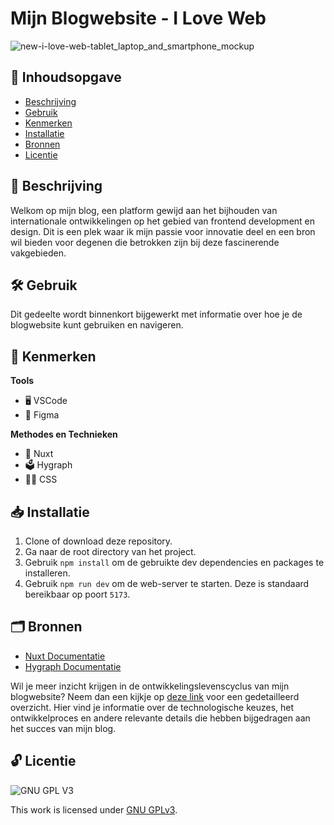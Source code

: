 # Mijn Blogwebsite - I Love Web

![new-i-love-web-tablet_laptop_and_smartphone_mockup](https://github.com/rosahoffer/i-love-web-app/assets/112861375/1bb15215-e92c-4816-b52a-88788ecbc317)

## 📖 Inhoudsopgave

  * [Beschrijving](#beschrijving)
  * [Gebruik](#gebruik)
  * [Kenmerken](#kenmerken)
  * [Installatie](#installatie)
  * [Bronnen](#bronnen)
  * [Licentie](#licentie)
    
## 📄 Beschrijving

Welkom op mijn blog, een platform gewijd aan het bijhouden van internationale ontwikkelingen op het gebied van frontend development en design. Dit is een plek waar ik mijn passie voor innovatie deel en een bron wil bieden voor degenen die betrokken zijn bij deze fascinerende vakgebieden.

## 🛠️ Gebruik

Dit gedeelte wordt binnenkort bijgewerkt met informatie over hoe je de blogwebsite kunt gebruiken en navigeren.

## 💎 Kenmerken

**Tools**

- 🖥️ VSCode
- 🎨 Figma

**Methodes en Technieken**

- 🚀 Nuxt
- 🗳️ Hygraph
- 💅🏼 CSS

## 📥 Installatie

1. Clone of download deze repository.
2. Ga naar de root directory van het project.
3. Gebruik `npm install` om de gebruikte dev dependencies en packages te installeren.
4. Gebruik `npm run dev` om de web-server te starten. Deze is standaard bereikbaar op poort `5173`.

## 🗂️ Bronnen

- [Nuxt Documentatie](https://nuxt.com/docs/getting-started/installation)
- [Hygraph Documentatie](https://hygraph.com/docs)

Wil je meer inzicht krijgen in de ontwikkelingslevenscyclus van mijn blogwebsite? Neem dan een kijkje op [deze link](https://github.com/rosahoffer/i-love-web-app/wiki/DLC) voor een gedetailleerd overzicht. Hier vind je informatie over de technologische keuzes, het ontwikkelproces en andere relevante details die hebben bijgedragen aan het succes van mijn blog.

## 🔓 Licentie

![GNU GPL V3](https://www.gnu.org/graphics/gplv3-127x51.png)

This work is licensed under [GNU GPLv3](./LICENSE).
